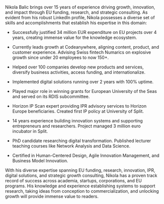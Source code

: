 Nikola Balic brings over 15 years of experience driving growth, innovation, and impact through EU funding, research, and strategic consulting. As evident from his robust LinkedIn profile, Nikola possesses a diverse set of skills and accomplishments that establish his expertise in this domain:

- Successfully justified 34 million EUR expenditure on EU projects over 4 years, creating immense value for the knowledge ecosystem. 

- Currently leads growth at Codeanywhere, aligning content, product, and customer experience. Advising Swiss fintech Numarics on explosive growth since under 20 employees to now 150+. 

- Helped over 100 companies develop new products and services, diversify business activities, access funding, and internationalize.

- Implemented digital solutions running over 2 years with 100% uptime.

- Played major role in winning grants for European University of the Seas and served on its RDIS subcommittee. 

- Horizon IP Scan expert providing IPR advisory services to Horizon Europe beneficiaries. Created first IP policy at University of Split.

- 14 years experience building innovation systems and supporting entrepreneurs and researchers. Project managed 3 million euro incubator in Split.

- PhD candidate researching digital transformation. Published lecturer teaching courses like Network Analysis and Data Science.

- Certified in Human-Centered Design, Agile Innovation Management, and Business Model Innovation. 

With his diverse expertise spanning EU funding, research, innovation, IPR, digital solutions, and strategic growth consulting, Nikola has a proven track record of success across academia, startups, corporations, and EU programs. His knowledge and experience establishing systems to support research, taking ideas from conception to commercialization, and unlocking growth will provide immense value to readers.